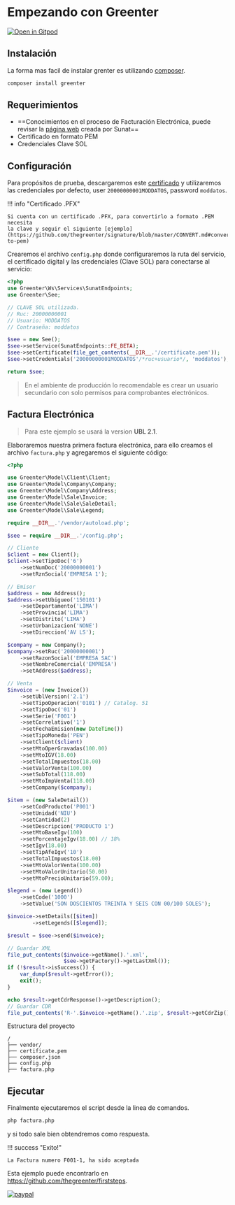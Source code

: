 # Empezando con Greenter

[![Open in Gitpod](https://gitpod.io/button/open-in-gitpod.svg)](https://gitpod.io/#https://github.com/thegreenter/firststeps)


## Instalación
La forma mas facil de instalar grenter es utilizando [composer](https://getcomposer.org/).
```bash
composer install greenter
```

## Requerimientos
- ==Conocimientos en el proceso de Facturación Electrónica, puede revisar la [página web](http://cpe.sunat.gob.pe/) creada por Sunat==
- Certificado en formato PEM
- Credenciales Clave SOL

## Configuración
Para propósitos de prueba, descargaremos este [certificado](https://raw.githubusercontent.com/thegreenter/signature/master/tests/certificate.pem) y utilizaremos las
credenciales por defecto, user `20000000001MODDATOS`, password `moddatos`.

!!! info "Certificado .PFX"

    Si cuenta con un certificado .PFX, para convertirlo a formato .PEM necesita
    la clave y seguir el siguiente [ejemplo](https://github.com/thegreenter/signature/blob/master/CONVERT.md#convert-to-pem)
    
Crearemos el archivo `config.php` donde configuraremos la ruta del servicio, el certificado digital y las credenciales (Clave SOL) para conectarse al servicio:
```php
<?php
use Greenter\Ws\Services\SunatEndpoints;
use Greenter\See;

// CLAVE SOL utilizada.
// Ruc: 20000000001
// Usuario: MODDATOS
// Contraseña: moddatos

$see = new See();
$see->setService(SunatEndpoints::FE_BETA);
$see->setCertificate(file_get_contents(__DIR__.'/certificate.pem'));
$see->setCredentials('20000000001MODDATOS'/*ruc+usuario*/, 'moddatos');

return $see;
```
> En el ambiente de producción lo recomendable es crear un usuario secundario con solo permisos para comprobantes electrónicos.

## Factura Electrónica

> Para este ejemplo se usará la version **UBL 2.1**.

Elaboraremos nuestra primera factura electrónica, para ello creamos el archivo `factura.php` y agregaremos el siguiente código:
```php
<?php

use Greenter\Model\Client\Client;
use Greenter\Model\Company\Company;
use Greenter\Model\Company\Address;
use Greenter\Model\Sale\Invoice;
use Greenter\Model\Sale\SaleDetail;
use Greenter\Model\Sale\Legend;

require __DIR__.'/vendor/autoload.php';

$see = require __DIR__.'/config.php';

// Cliente
$client = new Client();
$client->setTipoDoc('6')
    ->setNumDoc('20000000001')
    ->setRznSocial('EMPRESA 1');

// Emisor
$address = new Address();
$address->setUbigueo('150101')
    ->setDepartamento('LIMA')
    ->setProvincia('LIMA')
    ->setDistrito('LIMA')
    ->setUrbanizacion('NONE')
    ->setDireccion('AV LS');

$company = new Company();
$company->setRuc('20000000001')
    ->setRazonSocial('EMPRESA SAC')
    ->setNombreComercial('EMPRESA')
    ->setAddress($address);

// Venta
$invoice = (new Invoice())
    ->setUblVersion('2.1')
    ->setTipoOperacion('0101') // Catalog. 51
    ->setTipoDoc('01')
    ->setSerie('F001')
    ->setCorrelativo('1')
    ->setFechaEmision(new DateTime())
    ->setTipoMoneda('PEN')
    ->setClient($client)
    ->setMtoOperGravadas(100.00)
    ->setMtoIGV(18.00)
    ->setTotalImpuestos(18.00)
    ->setValorVenta(100.00)
    ->setSubTotal(118.00)
    ->setMtoImpVenta(118.00)
    ->setCompany($company);

$item = (new SaleDetail())
    ->setCodProducto('P001')
    ->setUnidad('NIU')
    ->setCantidad(2)
    ->setDescripcion('PRODUCTO 1')
    ->setMtoBaseIgv(100)
    ->setPorcentajeIgv(18.00) // 18%
    ->setIgv(18.00)
    ->setTipAfeIgv('10')
    ->setTotalImpuestos(18.00)
    ->setMtoValorVenta(100.00)
    ->setMtoValorUnitario(50.00)
    ->setMtoPrecioUnitario(59.00);

$legend = (new Legend())
    ->setCode('1000')
    ->setValue('SON DOSCIENTOS TREINTA Y SEIS CON 00/100 SOLES');

$invoice->setDetails([$item])
        ->setLegends([$legend]);

$result = $see->send($invoice);

// Guardar XML
file_put_contents($invoice->getName().'.xml',
                  $see->getFactory()->getLastXml());
if (!$result->isSuccess()) {
    var_dump($result->getError());
    exit();
}

echo $result->getCdrResponse()->getDescription();
// Guardar CDR
file_put_contents('R-'.$invoice->getName().'.zip', $result->getCdrZip());
```

Estructura del proyecto

```text
/
├── vendor/
├── certificate.pem
├── composer.json
├── config.php
├── factura.php

```

## Ejecutar
Finalmente ejecutaremos el script desde la linea de comandos.
```bash
php factura.php
```
y si todo sale bien obtendremos como respuesta.  

!!! success "Exito!"

    La Factura numero F001-1, ha sido aceptada

Esta ejemplo puede encontrarlo en https://github.com/thegreenter/firststeps.

[![paypal](https://www.paypalobjects.com/en_US/i/btn/btn_donate_SM.gif)](https://paypal.me/giansalex)
